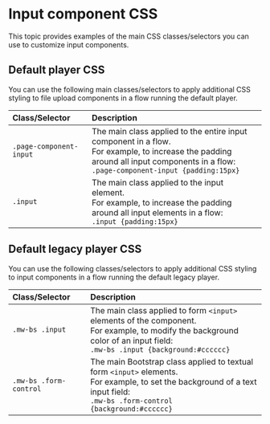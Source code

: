 # Input component CSS 

<head>
  <meta name="guidename" content="Flow"/>
  <meta name="context" content="GUID-85c2743a-e742-4571-95c6-1789466fce28"/>
</head>


This topic provides examples of the main CSS classes/selectors you can use to customize input components.

## Default player CSS 

You can use the following main classes/selectors to apply additional CSS styling to file upload components in a flow running the default player.

|Class/Selector|Description|
|:-------------|:----------|
|`.page-component-input`|The main class applied to the entire input component in a flow.<br />For example, to increase the padding around all input components in a flow:<br />`.page-component-input {padding:15px}`|
|`.input`|The main class applied to the input element.<br />For example, to increase the padding around all input elements in a flow:<br />`.input {padding:15px}`|

## Default legacy player CSS 

You can use the following classes/selectors to apply additional CSS styling to input components in a flow running the default legacy player.

|Class/Selector|Description|
|:-------------|:----------|
|`.mw-bs .input`|The main class applied to form `<input>` elements of the component.<br />For example, to modify the background color of an input field:<br />`.mw-bs .input {background:#cccccc}`|
|`.mw-bs .form-control`|The main Bootstrap class applied to textual form `<input>` elements.<br />For example, to set the background of a text input field:<br />`.mw-bs .form-control {background:#cccccc}`|